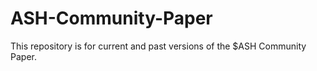 # ASH-Community-Paper
This repository is for current and past versions of the $ASH Community Paper.
